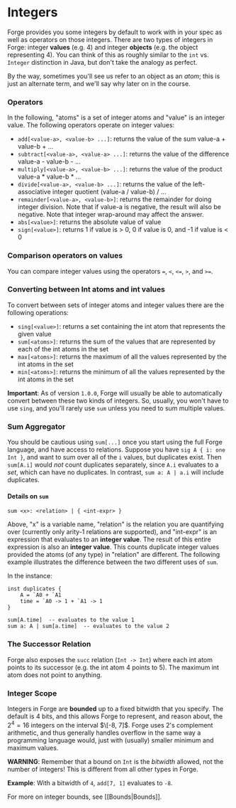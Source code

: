 # Integers

Forge provides you some integers by default to work with in your spec as well as operators on those integers. There are two types of integers in Forge: integer **values** (e.g. 4) and integer **objects** (e.g. the object representing 4). You can think of this as roughly similar to the `int` vs. `Integer` distinction in Java, but don't take the analogy as perfect.

By the way, sometimes you'll see us refer to an object as an _atom_; this is just an alternate term, and we'll say why later on in the course.

### Operators

In the following, "atoms" is a set of integer atoms and "value" is an integer value. The following operators operate on integer values:

* `add[<value-a>, <value-b> ...]`: returns the value of the sum value-a + value-b + ...
* `subtract[<value-a>, <value-a> ...]`: returns the value of the difference value-a - value-b - ...
* `multiply[<value-a>, <value-b> ...]`: returns the value of the product value-a \* value-b \* ...
* `divide[<value-a>, <value-b> ...]`: returns the value of the left-associative integer quotient (value-a / value-b) / ...
* `remainder[<value-a>, <value-b>]`: returns the remainder for doing integer division. Note that if value-a is negative, the result will also be negative. Note that integer wrap-around may affect the answer.
* `abs[<value>]`: returns the absolute value of value
* `sign[<value>]`: returns 1 if value is > 0, 0 if value is 0, and -1 if value is < 0

### Comparison operators on values

You can compare integer values using the operators `=`, `<`, `<=`, `>`, and `>=`.

### Converting between Int atoms and int values

To convert between sets of integer atoms and integer values there are the following operations:

* `sing[<value>]`: returns a set containing the int atom that represents the given value
* `sum[<atoms>]`: returns the sum of the values that are represented by each of the int atoms in the set
* `max[<atoms>]`: returns the maximum of all the values represented by the int atoms in the set
* `min[<atoms>]`: returns the minimum of all the values represented by the int atoms in the set

**Important**: As of version `1.0.0`, Forge will usually be able to automatically convert between these two kinds of integers. So, usually, you won't have to use `sing`, and you'll rarely use `sum` unless you need to sum multiple values.

### Sum Aggregator

You should be cautious using `sum[...]` once you start using the full Forge language, and have access to relations. Suppose you have `sig A { i: one Int }`, and want to sum over all of the `i` values, but duplicates exist. Then `sum[A.i]` would _not_ count duplicates separately, since `A.i` evaluates to a _set_, which can have no duplicates. In contrast, `sum a: A | a.i` will include duplicates.

#### Details on `sum`

```
sum <x>: <relation> | { <int-expr> }
```

Above, "x" is a variable name, "relation" is the relation you are quantifying over (currently only arity-1 relations are supported), and "int-expr" is an expression that evaluates to an **integer value**. The result of this entire expression is also an **integer value**. This counts duplicate integer values provided the atoms (of any type) in "relation" are different. The following example illustrates the difference between the two different uses of `sum`.

In the instance:

```
inst duplicates {
    A = `A0 + `A1
    time = `A0 -> 1 + `A1 -> 1
}
```

```
sum[A.time]  -- evaluates to the value 1
sum a: A | sum[a.time]  -- evaluates to the value 2
```

### The Successor Relation

Forge also exposes the `succ` relation (`Int -> Int`) where each int atom points to its successor (e.g. the int atom 4 points to 5). The maximum int atom does not point to anything.

### Integer Scope

Integers in Forge are **bounded** up to a fixed bitwidth that you specify. The default is 4 bits, and this allows Forge to represent, and reason about, the $2^4 = 16$ integers on the interval $\[-8, 7]$. Forge uses 2's complement arithmetic, and thus generally handles overflow in the same way a programming language would, just with (usually) smaller minimum and maximum values.

**WARNING**: Remember that a bound on `Int` is the _bitwidth_ allowed, not the number of integers! This is different from all other types in Forge.

**Example**: With a bitwidth of `4`, `add[7, 1]` evaluates to `-8`.

For more on integer bounds, see \[\[Bounds|Bounds]].
